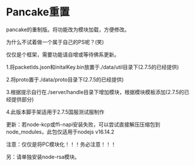 # Pancake重置

pancake的重制版。将功能改为模块加载，方便修改。

为什么不试着做一个属于自己的PS呢？(笑)

仅仅是个框架，需要功能请自增或等待佛系更新。

1.将packetIds.json和initalKey.bin放置于./data/util目录下(2.7.5的已经提供)

2.将proto置于./data/proto目录下(2.7.5的已经提供)

3.根据提示自行在./server/handle目录下增加模块，根据模块模板添加(2.7.5的已经提供部分)

4.此版本脚手架适用于2.7.5国服测试服制作

更新：若node-kcp或ffi-napi安装失败，可以尝试直接解压压缩包到node_modules，此包仅适用于nodejs v16.14.2

注意：仅仅是将PC模块化！！！务必注意！！！

另：请单独安装node-rsa模块。
